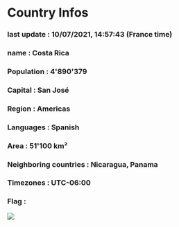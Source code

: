 # Country  Infos
### last update : 10/07/2021, 14:57:43 (France time)

### name : Costa Rica
### Population : 4'890'379
### Capital : San José
### Region : Americas
### Languages : Spanish
### Area : 51'100 km²
### Neighboring countries : Nicaragua, Panama
### Timezones : UTC-06:00

### Flag :
![](https://restcountries.eu/data/cri.svg)